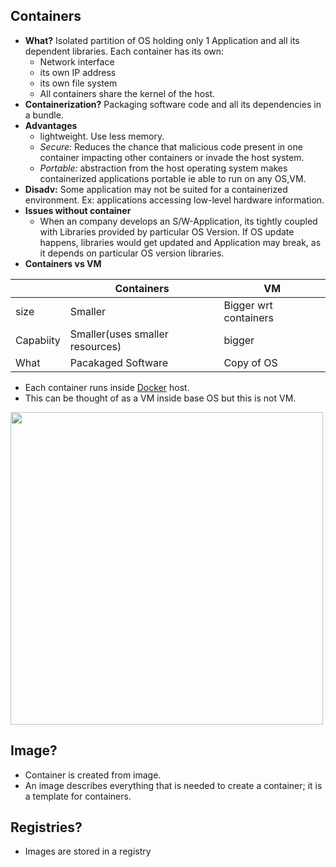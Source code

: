 ## Containers
- **What?** Isolated partition of OS holding only 1 Application and all its dependent libraries. Each container has its own: 
  - Network interface
  - its own IP address
  - its own file system
  - All containers share the kernel of the host.
- **Containerization?** Packaging software code and all its dependencies in a bundle.
- **Advantages**
  - lightweight. Use less memory.
  - *Secure:* Reduces the chance that malicious code present in one container impacting other containers or invade the host system.
  - *Portable:* abstraction from the host operating system makes containerized applications portable ie able to run on any OS,VM.
- **Disadv:** Some application may not be suited for a containerized environment. Ex: applications accessing low-level hardware information.  
- **Issues without container**
  - When an company develops an S/W-Application, its tightly coupled with Libraries provided by particular OS Version. If OS update happens, libraries would get updated and Application may break, as it depends on particular OS version libraries.
- **Containers vs VM**

|  | Containers | VM |
| --- | --- | --- | 
| size | Smaller | Bigger wrt containers |
| Capabiity | Smaller(uses smaller resources) | bigger |
| What | Pacakaged Software | Copy of OS |

- Each container runs inside [Docker](/System-Design/Concepts/All_About_Containers/Docker/What_is_Docker.md) host.
- This can be thought of as a VM inside base OS but this is not VM.

<img src="https://image.slidesharecdn.com/dockerug-magnumandkolla-150628004034-lva1-app6892/95/openstacking-containers-13-638.jpg?cb=1435452205" width=500 />

## Image?
- Container is created from image. 
- An image describes everything that is needed to create a container; it is a template for containers.

## Registries?
- Images are stored in a registry
